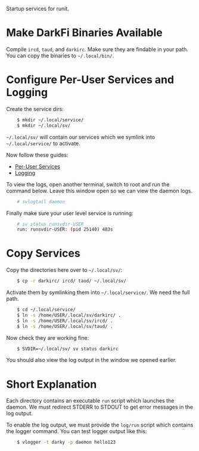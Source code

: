 Startup services for runit.

# Make DarkFi Binaries Available

Compile `ircd`, `taud`, and `darkirc`. Make sure they are findable in your path.
You can copy the binaries to `~/.local/bin/`.

# Configure Per-User Services and Logging

Create the service dirs:
```bash
    $ mkdir ~/.local/service/
    $ mkdir ~/.local/sv/
```
`~/.local/sv/` will contain our services which we symlink into `~/.local/service/` to activate.

Now follow these guides:

* [Per-User Services](https://docs.voidlinux.org/config/services/user-services.html)
* [Logging](https://docs.voidlinux.org/config/services/logging.html)

To view the logs, open another terminal, switch to root and run the command below.
Leave this window open so we can view the daemon logs.
```bash
    # svlogtail daemon
```

Finally make sure your user level service is running:
```bash
    # sv status runsvdir-USER
    run: runsvdir-USER: (pid 25140) 483s
```

# Copy Services

Copy the directories here over to `~/.local/sv/`:
```bash
    $ cp -r darkirc/ ircd/ taud/ ~/.local/sv/
```

Activate them by symlinking them into `~/.local/service/`. We need the full path.
```bash
    $ cd ~/.local/service/
    $ ln -s /home/USER/.local/sv/darkirc/ .
    $ ln -s /home/USER/.local/sv/ircd/ .
    $ ln -s /home/USER/.local/sv/taud/ .
```

Now check they are working fine:
```bash
    $ SVDIR=~/.local/sv/ sv status darkirc
```

You should also view the log output in the window we opened earlier.

# Short Explanation

Each directory contains an executable `run` script which launches the daemon.
We must redirect STDERR to STDOUT to get error messages in the log output.

To enable the log output, we must provide the `log/run` script which contains
the logger command. You can test logger output like this:
```bash
    $ vlogger -t darky -p daemon hello123
```

